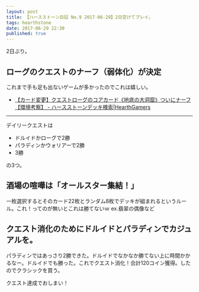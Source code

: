 ```yaml
---
layout: post
title: 【ハースストーン日記 No.9 2017-06-29】2日空けてプレイ。
tags: hearthstone
date: 2017-06-29 22:30
published: true
---
```


2日ぶり。

## ローグのクエストのナーフ（弱体化）が決定

これまで手も足も出ないゲームが多かったのでこれは嬉しい。

* <a href="http://hearthgamers.com/posts/20170629_nerf" target="_blank">【カード変更】クエストローグのコアカード《地底の大洞窟》ついにナーフ【環境考察】 - ハースストーンデッキ検索|HearthGamers</a>

---

デイリークエストは

* ドルイドかローグで2勝
* パラディンかウォリアーで2勝
* 3勝

の3つ。

## 酒場の喧嘩は「オールスター集結！」
一枚選択するとそのカード22枚とランダム8枚でデッキが組まれるというルール。これ！ってのが無いとこれは勝てないｗ ex.翡翠の偶像など

## クエスト消化のためにドルイドとパラディンでカジュアルを。
パラディンではあっさり2勝できた。ドルイドでなかなか勝てない上に時間かかるなー。ドルイドでも勝った。これでクエスト消化！合計120コイン獲得。したのでクラシックを買う。

クエスト達成でおしまい！
